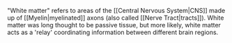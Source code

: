 "White matter" refers to areas of the [[Central Nervous System|CNS]] made up of [[Myelin|myelinated]] axons (also called [[Nerve Tract|tracts]]). White matter was long thought to be passive tissue, but more likely, white matter acts as a 'relay' coordinating information between different brain regions.